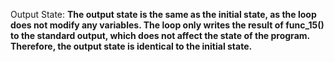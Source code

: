 Output State: **The output state is the same as the initial state, as the loop does not modify any variables. The loop only writes the result of func_15() to the standard output, which does not affect the state of the program. Therefore, the output state is identical to the initial state.**